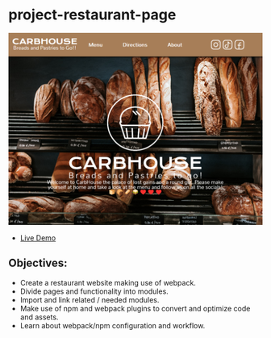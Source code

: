 # project-restaurant-page

![screenshot](screenshot.png)

- [Live Demo](https://dario-cruz.github.io/project-restaurant-page/)

## Objectives:
 - Create a restaurant website making use of webpack.
 - Divide pages and functionality into modules.
 - Import and link related / needed modules.
 - Make use of npm and webpack plugins to convert and optimize code and assets.
 - Learn about webpack/npm configuration and workflow.